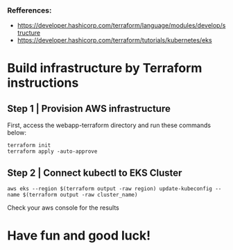 ### Refferences:

- https://developer.hashicorp.com/terraform/language/modules/develop/structure
- https://developer.hashicorp.com/terraform/tutorials/kubernetes/eks

# Build infrastructure by Terraform instructions

## Step 1 | Provision AWS infrastructure

First, access the webapp-terraform directory and run these commands below:

    terraform init
    terraform apply -auto-approve

## Step 2 | Connect kubectl to EKS Cluster

    aws eks --region $(terraform output -raw region) update-kubeconfig --name $(terraform output -raw cluster_name)

Check your aws console for the results
# Have fun and good luck!
